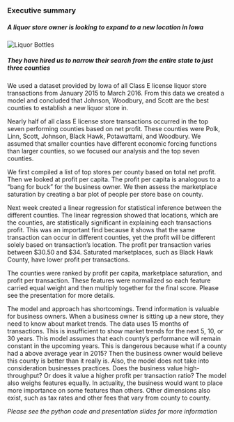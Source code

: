 ### Executive summary
##### A liquor store owner is looking to expand to a new location in Iowa
![Liquor Bottles](http://www.thecarycompany.com/media/img/page/glass-liquor-bottles.png "Liquor Bottles")
##### They have hired us to narrow their search from the entire state to just three counties
We used a dataset provided by Iowa of all Class E license liquor store transactions from January 2015 to March 2016. From this data we created a model and concluded that Johnson, Woodbury, and Scott are the best counties to establish a new liquor store in.

Nearly half of all class E license store transactions occurred in the top seven performing counties based on net profit. These counties were Polk, Linn, Scott, Johnson, Black Hawk, Potawattami, and Woodbury. We assumed that smaller counties have different economic forcing functions than larger counties, so we focused our analysis and the top seven counties.

We first compiled a list of top stores per county based on total net profit. Then we looked at profit per capita. The profit per capita is analogous to a “bang for buck” for the business owner. We then assess the marketplace saturation by creating a bar plot of people per store base on county. 

Next week created a linear regression for statistical inference between the different counties. The linear regression showed that locations, which are the counties, are statistically significant in explaining each transactions profit. This was an important find because it shows that the same transaction can occur in different counties, yet the profit will be different solely based on transaction’s location. The profit per transaction varies between $30.50 and $34. Saturated marketplaces, such as Black Hawk County, have lower profit per transactions.

The counties were ranked by profit per capita, marketplace saturation, and profit per transaction. These features were normalized so each feature carried equal weight and then multiply together for the final score. Please see the presentation for more details.

The model and approach has shortcomings. Trend information is valuable for business owners. When a business owner is sitting up a new store, they need to know about market trends. The data uses 15 months of transactions. This is insufficient to show market trends for the next 5, 10, or 30 years. This model assumes that each county’s performance will remain constant in the upcoming years. This is dangerous because what if a county had a above average year in 2015? Then the business owner would believe this county is better than it really is. Also, the model does not take into consideration businesses practices. Does the business value high-throughput? Or does it value a higher profit per transaction ratio? The model also weighs features equally. In actuality, the business would want to place more importance on some features than others. Other dimensions also exist, such as tax rates and other fees that vary from county to county.

*Please see the python code and presentation slides for more information*
